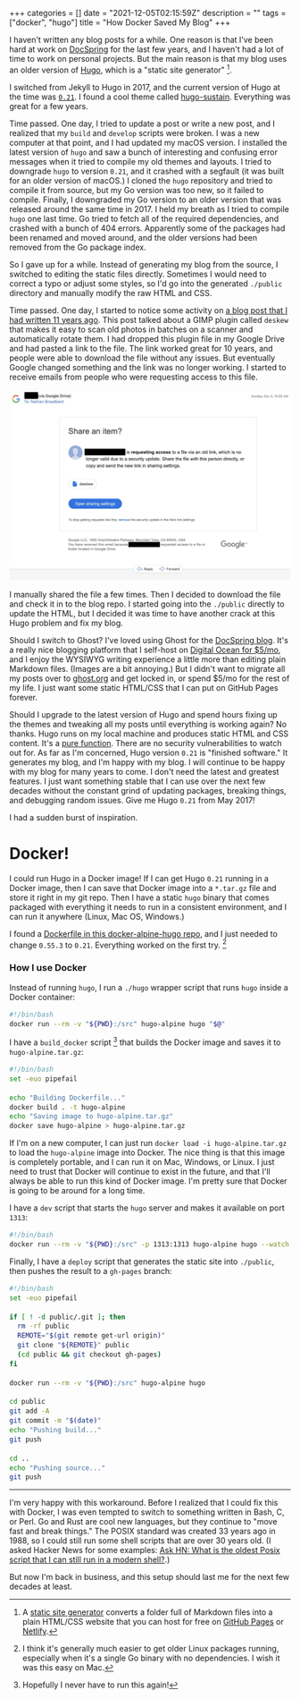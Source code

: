 +++
categories = []
date = "2021-12-05T02:15:59Z"
description = ""
tags = ["docker", "hugo"]
title = "How Docker Saved My Blog"
+++

I haven't written any blog posts for a while. One reason is that I've been hard at work on [DocSpring](https://docspring.com) for the last few years, and I haven't had a lot of time to work on personal projects. But the main reason is that my blog uses an older version of [Hugo](https://gohugo.io/), which is a "static site generator" [^1].

I switched from Jekyll to Hugo in 2017, and the current version of Hugo at the time was [`0.21`](https://gohugo.io/news/0.21-relnotes/). I found a cool theme called [hugo-sustain](https://github.com/suyundukov/hugo-sustain). Everything was great for a few years.

Time passed. One day, I tried to update a post or write a new post, and I realized that my `build` and `develop` scripts were broken. I was a new computer at that point, and I had updated my macOS version. I installed the latest version of `hugo` and saw a bunch of interesting and confusing error messages when it tried to compile my old themes and layouts. I tried to downgrade `hugo` to version `0.21`, and it crashed with a segfault (it was built for an older version of macOS.) I cloned the `hugo` repository and tried to compile it from source, but my Go version was too new, so it failed to compile. Finally, I downgraded my Go version to an older version that was released around the same time in 2017. I held my breath as I tried to compile `hugo` one last time. Go tried to fetch all of the required dependencies, and crashed with a bunch of 404 errors. Apparently some of the packages had been renamed and moved around, and the older versions had been removed from the Go package index.

So I gave up for a while. Instead of generating my blog from the source, I switched to editing the static files directly. Sometimes I would need to correct a typo or adjust some styles, so I'd go into the generated `./public` directory and manually modify the raw HTML and CSS.

Time passed. One day, I started to notice some activity on [a blog post that I had written 11 years ago](/2010/05/13/scanning-lots-of-photos-at-once/). This post talked about a GIMP plugin called `deskew` that makes it easy to scan old photos in batches on a scanner and automatically rotate them. I had dropped this plugin file in my Google Drive and had pasted a link to the file. The link worked great for 10 years, and people were able to download the file without any issues. But eventually Google changed something and the link was no longer working. I started to receive emails from people who were requesting access to this file.

<img class="lightbox thumb" src="/images/posts/2021/12/request-to-access-deskew.jpeg" alt="Request to access the deskew file" />

I manually shared the file a few times. Then I decided to download the file and check it in to the blog repo. I started going into the `./public` directly to update the HTML, but I decided it was time to have another crack at this Hugo problem and fix my blog.

Should I switch to Ghost? I've loved using Ghost for the [DocSpring blog](https://docspring.com/blog). It's a really nice blogging platform that I self-host on [Digital Ocean for $5/mo](https://www.digitalocean.com/), and I enjoy the WYSIWYG writing experience a little more than editing plain Markdown files. (Images are a bit annoying.) But I didn't want to migrate all my posts over to [ghost.org](https://ghost.org/) and get locked in, or spend $5/mo for the rest of my life. I just want some static HTML/CSS that I can put on GitHub Pages forever.

Should I upgrade to the latest version of Hugo and spend hours fixing up the themes and tweaking all my posts until everything is working again? No thanks. Hugo runs on my local machine and produces static HTML and CSS content. It's a [pure function](https://www.wikiwand.com/en/Pure_function). There are no security vulnerabilities to watch out for. As far as I'm concerned, Hugo version `0.21` is "finished software." It generates my blog, and I'm happy with my blog. I will continue to be happy with my blog for many years to come. I don't need the latest and greatest features. I just want something stable that I can use over the next few decades without the constant grind of updating packages, breaking things, and debugging random issues. Give me Hugo `0.21` from May 2017!

I had a sudden burst of inspiration.

# Docker!

I could run Hugo in a Docker image! If I can get Hugo `0.21` running in a Docker image, then I can save that Docker image into a `*.tar.gz` file and store it right in my git repo. Then I have a static `hugo` binary that comes packaged with everything it needs to run in a consistent environment, and I can run it anywhere (Linux, Mac OS, Windows.)

I found a [Dockerfile in this docker-alpine-hugo repo](https://github.com/jonathanbp/docker-alpine-hugo/blob/master/Dockerfile), and I just needed to change `0.55.3` to `0.21`. Everything worked on the first try. [^2]

### How I use Docker

Instead of running `hugo`, I run a `./hugo` wrapper script that runs `hugo` inside a Docker container:

```bash
#!/bin/bash
docker run --rm -v "${PWD}:/src" hugo-alpine hugo "$@"
```

I have a `build_docker` script [^3] that builds the Docker image and saves it to `hugo-alpine.tar.gz`:

```bash
#!/bin/bash
set -euo pipefail

echo "Building Dockerfile..."
docker build . -t hugo-alpine
echo "Saving image to hugo-alpine.tar.gz"
docker save hugo-alpine > hugo-alpine.tar.gz
```

If I'm on a new computer, I can just run `docker load -i hugo-alpine.tar.gz` to load the `hugo-alpine` image into Docker. The nice thing is that this image is completely portable, and I can run it on Mac, Windows, or Linux. I just need to trust that Docker will continue to exist in the future, and that I'll always be able to run this kind of Docker image. I'm pretty sure that Docker is going to be around for a long time.

I have a `dev` script that starts the `hugo` server and makes it available on port `1313`:

```bash
#!/bin/bash
docker run --rm -v "${PWD}:/src" -p 1313:1313 hugo-alpine hugo --watch serve --bind 0.0.0.0
```

Finally, I have a `deploy` script that generates the static site into `./public`, then pushes the result to a `gh-pages` branch:

```bash
#!/bin/bash
set -euo pipefail

if [ ! -d public/.git ]; then
  rm -rf public
  REMOTE="$(git remote get-url origin)"
  git clone "${REMOTE}" public
  (cd public && git checkout gh-pages)
fi

docker run --rm -v "${PWD}:/src" hugo-alpine hugo

cd public
git add -A
git commit -m "$(date)"
echo "Pushing build..."
git push

cd ..
echo "Pushing source..."
git push
```

---

I'm very happy with this workaround. Before I realized that I could fix this with Docker, I was even tempted to switch to something written in Bash, C, or Perl. Go and Rust are cool new languages, but they continue to "move fast and break things." The POSIX standard was created 33 years ago in 1988, so I could still run some shell scripts that are over 30 years old. (I asked Hacker News for some examples: [Ask HN: What is the oldest Posix script that I can still run in a modern shell?](https://news.ycombinator.com/item?id=29446380).)

But now I'm back in business, and this setup should last me for the next few decades at least.

[^1]: A [static site generator](https://www.cloudflare.com/learning/performance/static-site-generator/) converts a folder full of Markdown files into a plain HTML/CSS website that you can host for free on [GitHub Pages](https://pages.github.com/) or [Netlify](https://www.netlify.com/).
[^2]: I think it's generally much easier to get older Linux packages running, especially when it's a single Go binary with no dependencies. I wish it was this easy on Mac.
[^3]: Hopefully I never have to run this again!
